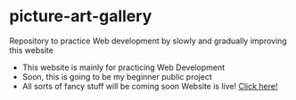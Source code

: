 # picture-art-gallery

Repository to practice Web development by slowly and gradually improving this website

- This website is mainly for practicing Web Development
- Soon, this is going to be my beginner public project
- All sorts of fancy stuff will be coming soon
Website is live! [Click here!](https://ajthepro99.github.io/picture-art-gallery/)
